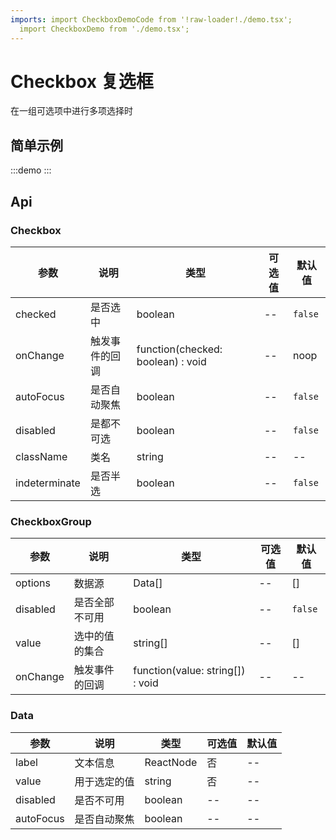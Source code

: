 ```yaml
---
imports: import CheckboxDemoCode from '!raw-loader!./demo.tsx';
  import CheckboxDemo from './demo.tsx';
---
```


# Checkbox 复选框

在一组可选项中进行多项选择时

## 简单示例

:::demo
<Block code={CheckboxDemoCode} des="复选框">
<CheckboxDemo />
</Block>
:::

## Api

### Checkbox

| 参数          | 说明           | 类型                              | 可选值 | 默认值  |
| ------------- | -------------- | --------------------------------- | ------ | ------- |
| checked       | 是否选中       | boolean                           | --     | `false` |
| onChange      | 触发事件的回调 | function(checked: boolean) : void | --     | noop    |
| autoFocus     | 是否自动聚焦   | boolean                           | --     | `false` |
| disabled      | 是都不可选     | boolean                           | --     | `false` |
| className     | 类名           | string                            | --     | --      |
| indeterminate | 是否半选       | boolean                           | --     | `false` |

### CheckboxGroup

| 参数     | 说明           | 类型                             | 可选值 | 默认值  |
| -------- | -------------- | -------------------------------- | ------ | ------- |
| options  | 数据源         | Data[]                           | --     | []      |
| disabled | 是否全部不可用 | boolean                          | --     | `false` |
| value    | 选中的值的集合 | string[]                         | --     | []      |
| onChange | 触发事件的回调 | function(value: string[]) : void | --     | --      |

### Data

| 参数      | 说明         | 类型      | 可选值 | 默认值 |
| --------- | ------------ | --------- | ------ | ------ |
| label     | 文本信息     | ReactNode | 否     | --     |
| value     | 用于选定的值 | string    | 否     | --     |
| disabled  | 是否不可用   | boolean   | --     | --     |
| autoFocus | 是否自动聚焦 | boolean   | --     | --     |

